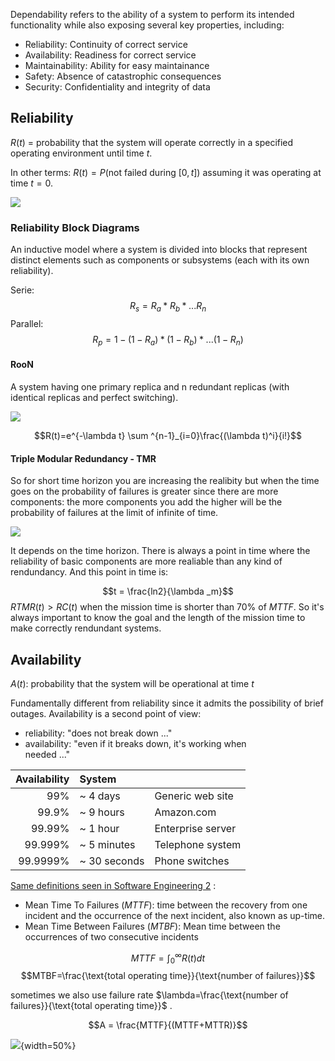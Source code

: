 Dependability refers to the ability of a system to perform its intended functionality while also exposing several key properties, including:

-   Reliability: Continuity of correct service
-   Availability: Readiness for correct service
-   Maintainability: Ability for easy maintainance
-   Safety: Absence of catastrophic consequences
-   Security: Confidentiality and integrity of data


## Reliability 

$R(t)$ = probability that the system will operate correctly in a specified operating environment until time $t$. 

In other terms: $R(t) = P(\text{not failed during }[0, t])$ assuming it was operating at time $t = 0$. 

![](Pasted%20image%2020230315190208.png)


### Reliability Block Diagrams

An inductive model where a system is divided into blocks that represent distinct elements such as components or subsystems (each with its own reliability).

Serie:
$$R_s = R_a*R_b*...R_n$$
Parallel:
$$R_p=1-(1-R_a)*(1-R_b)*...(1-R_n)$$


#### RooN

A system having one primary replica and n redundant replicas (with identical replicas and perfect switching).

![](Pasted%20image%2020230315191045.png)

$$R(t)=e^{-\lambda t} \sum ^{n-1}_{i=0}\frac{(\lambda t)^i}{i!}$$

#### Triple Modular Redundancy - TMR

So for short time horizon you are increasing the realibity but when the time goes on the probability of failures is greater since there are more components: the more components you add the higher will be the probability of failures at the limit of infinite of time.

![](Pasted%20image%2020230315191857.png)

It depends on the time horizon. There is always a point in time where the reliability of basic components are more realiable than any kind of rendundancy. 
And this point in time is: 

$$t = \frac{ln2}{\lambda _m}$$ 
$RTMR(t) > RC(t)$ when the mission time is shorter than $70\%$ of $MTTF$. So it's always important to know the goal and the length of the mission time to make correctly rendundant systems. 

## Availability 

$A(t)$: probability that the system will be operational at time $t$

Fundamentally different from reliability since it admits the possibility of brief outages. Availability is a second point of view: 
- reliability: "does not break down ..."  
- availability: "even if it breaks down, it's working when  
needed ..."

| Availability | System      |                   |
| ------------:|:----------- |:----------------- |
|          99% | ~ 4 days     | Generic web site  |
|        99.9% | ~ 9 hours     | Amazon.com        |
 |       99.99% | ~ 1 hour     | Enterprise server |
|      99.999% | ~ 5 minutes  | Telephone system  |
|     99.9999% | ~ 30 seconds | Phone switches                  |


[Same definitions seen in Software Engineering 2](03.Availability.md) :

- Mean Time To Failures ($MTTF$): time between the recovery from one incident and the occurrence of the next incident, also known as up-time. 
- Mean Time Between Failures ($MTBF$): Mean time between the occurrences of two consecutive incidents

$$M T T F=\int_0^{\infty} R(t) d t$$
$$MTBF=\frac{\text{total operating time}}{\text{number of failures}}$$

sometimes we also use failure rate $\lambda=\frac{\text{number of failures}}{\text{total operating time}}$ .



$$A = \frac{MTTF}{(MTTF+MTTR)}$$

![](Pasted%20image%2020230315185639.png){width=50%}

